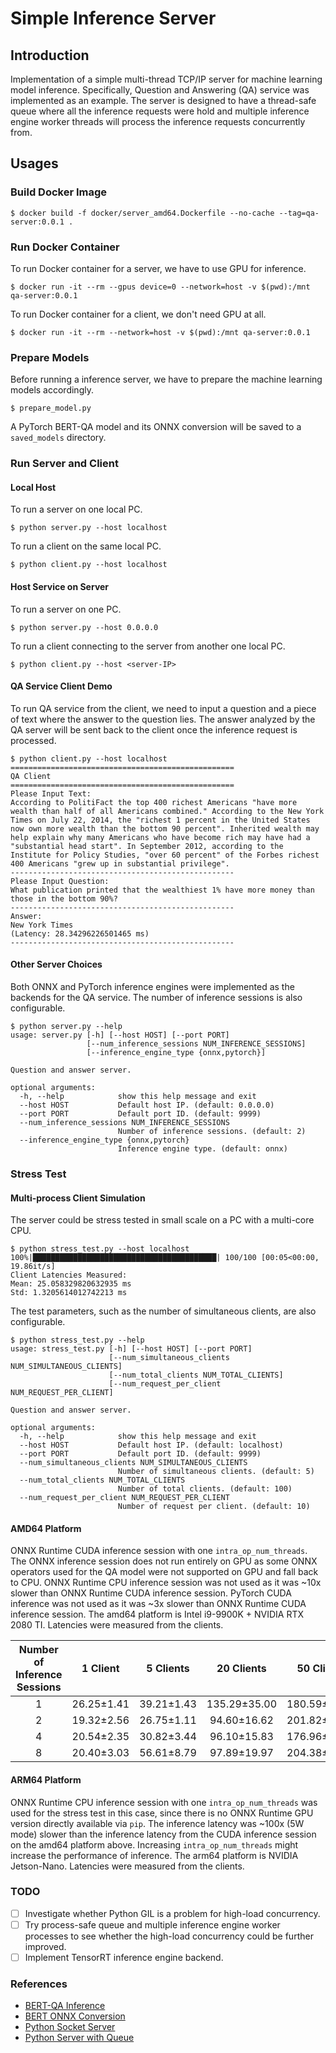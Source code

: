 # Simple Inference Server

## Introduction

Implementation of a simple multi-thread TCP/IP server for machine learning model inference. Specifically, Question and Answering (QA) service was implemented as an example. The server is designed to have a thread-safe queue where all the inference requests were hold and multiple inference engine worker threads will process the inference requests concurrently from.


## Usages

### Build Docker Image

```
$ docker build -f docker/server_amd64.Dockerfile --no-cache --tag=qa-server:0.0.1 .
```

### Run Docker Container

To run Docker container for a server, we have to use GPU for inference.

```
$ docker run -it --rm --gpus device=0 --network=host -v $(pwd):/mnt qa-server:0.0.1
```

To run Docker container for a client, we don't need GPU at all.

```
$ docker run -it --rm --network=host -v $(pwd):/mnt qa-server:0.0.1
```

### Prepare Models

Before running a inference server, we have to prepare the machine learning models accordingly.

```
$ prepare_model.py
```

A PyTorch BERT-QA model and its ONNX conversion will be saved to a `saved_models` directory.

### Run Server and Client

#### Local Host

To run a server on one local PC.


```
$ python server.py --host localhost
```

To run a client on the same local PC.


```
$ python client.py --host localhost
```

#### Host Service on Server

To run a server on one PC.


```
$ python server.py --host 0.0.0.0
```

To run a client connecting to the server from another one local PC.


```
$ python client.py --host <server-IP>
```

#### QA Service Client Demo

To run QA service from the client, we need to input a question and a piece of text where the answer to the question lies. The answer analyzed by the QA server will be sent back to the client once the inference request is processed.

```
$ python client.py --host localhost
==================================================
QA Client
==================================================
Please Input Text: 
According to PolitiFact the top 400 richest Americans "have more wealth than half of all Americans combined." According to the New York Times on July 22, 2014, the "richest 1 percent in the United States now own more wealth than the bottom 90 percent". Inherited wealth may help explain why many Americans who have become rich may have had a "substantial head start". In September 2012, according to the Institute for Policy Studies, "over 60 percent" of the Forbes richest 400 Americans "grew up in substantial privilege".
--------------------------------------------------
Please Input Question: 
What publication printed that the wealthiest 1% have more money than those in the bottom 90%?
--------------------------------------------------
Answer: 
New York Times
(Latency: 28.34296226501465 ms)
--------------------------------------------------
```

#### Other Server Choices

Both ONNX and PyTorch inference engines were implemented as the backends for the QA service. The number of inference sessions is also configurable.

```
$ python server.py --help
usage: server.py [-h] [--host HOST] [--port PORT]
                 [--num_inference_sessions NUM_INFERENCE_SESSIONS]
                 [--inference_engine_type {onnx,pytorch}]

Question and answer server.

optional arguments:
  -h, --help            show this help message and exit
  --host HOST           Default host IP. (default: 0.0.0.0)
  --port PORT           Default port ID. (default: 9999)
  --num_inference_sessions NUM_INFERENCE_SESSIONS
                        Number of inference sessions. (default: 2)
  --inference_engine_type {onnx,pytorch}
                        Inference engine type. (default: onnx)
```

### Stress Test

#### Multi-process Client Simulation

The server could be stress tested in small scale on a PC with a multi-core CPU.

```
$ python stress_test.py --host localhost
100%|█████████████████████████████████████████| 100/100 [00:05<00:00, 19.86it/s]
Client Latencies Measured: 
Mean: 25.058329820632935 ms
Std: 1.3205614012742213 ms
```

The test parameters, such as the number of simultaneous clients, are also configurable.

```
$ python stress_test.py --help
usage: stress_test.py [-h] [--host HOST] [--port PORT]
                      [--num_simultaneous_clients NUM_SIMULTANEOUS_CLIENTS]
                      [--num_total_clients NUM_TOTAL_CLIENTS]
                      [--num_request_per_client NUM_REQUEST_PER_CLIENT]

Question and answer server.

optional arguments:
  -h, --help            show this help message and exit
  --host HOST           Default host IP. (default: localhost)
  --port PORT           Default port ID. (default: 9999)
  --num_simultaneous_clients NUM_SIMULTANEOUS_CLIENTS
                        Number of simultaneous clients. (default: 5)
  --num_total_clients NUM_TOTAL_CLIENTS
                        Number of total clients. (default: 100)
  --num_request_per_client NUM_REQUEST_PER_CLIENT
                        Number of request per client. (default: 10)
```

#### AMD64 Platform

ONNX Runtime CUDA inference session with one `intra_op_num_threads`. The ONNX inference session does not run entirely on GPU as some ONNX operators used for the QA model were not supported on GPU and fall back to CPU. ONNX Runtime CPU inference session was not used as it was ~10x slower than ONNX Runtime CUDA inference session. PyTorch CUDA inference was not used as it was ~3x slower than ONNX Runtime CUDA inference session. The amd64 platform is Intel i9-9900K + NVIDIA RTX 2080 TI. Latencies were measured from the clients.

| Number of Inference Sessions |  1 Client  |  5 Clients |  20 Clients  |  50 Clients  |
|:----------------------------:|:----------:|:----------:|:------------:|:------------:|
|               1              | 26.25±1.41 | 39.21±1.43 | 135.29±35.00 | 180.59±76.91 |
|               2              | 19.32±2.56 | 26.75±1.11 |  94.60±16.62 | 201.82±89.11 |
|               4              | 20.54±2.35 | 30.82±3.44 |  96.10±15.83 | 176.96±66.71 |
|               8              | 20.40±3.03 | 56.61±8.79 |  97.89±19.97 | 204.38±62.40 |

#### ARM64 Platform

ONNX Runtime CPU inference session with one `intra_op_num_threads` was used for the stress test in this case, since there is no ONNX Runtime GPU version directly available via `pip`. The inference latency was ~100x (5W mode) slower than the inference latency from the CUDA inference session on the amd64 platform above. Increasing `intra_op_num_threads` might increase the performance of inference. The arm64 platform is NVIDIA Jetson-Nano. Latencies were measured from the clients.


### TODO

- [ ] Investigate whether Python GIL is a problem for high-load concurrency.
- [ ] Try process-safe queue and multiple inference engine worker processes to see whether the high-load concurrency could be further improved.
- [ ] Implement TensorRT inference engine backend.

### References

* [BERT-QA Inference](https://leimao.github.io/blog/PyTorch-Dynamic-Quantization/)
* [BERT ONNX Conversion](https://github.com/microsoft/onnxruntime/blob/master/onnxruntime/python/tools/transformers/notebooks/PyTorch_Bert-Squad_OnnxRuntime_GPU.ipynb)
* [Python Socket Server](https://docs.python.org/3.8/library/socketserver.html)
* [Python Server with Queue](https://stackoverflow.com/questions/46138771/python-multipleclient-server-with-queues)
